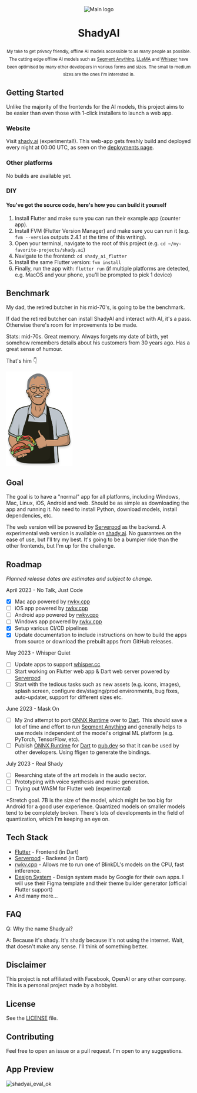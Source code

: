 <div align="center">
  <image alt="Main logo" height=256 src="assets/shady_app_icon.png"/>
  <h1>ShadyAI</h1>

  <sub>My take to get privacy friendly, offline AI models accessible to as many people as possible. The cutting edge offline AI models such as [Segment Anything](https://ai.facebook.com/research/publications/segment-anything/), [LLaMA](https://github.com/facebookresearch/llama) and [Whisper](https://github.com/openai/whisper) have been optimised by many other developers in various forms and sizes. The small to medium sizes are the ones I'm interested in.</sub>
</div>

## Getting Started

Unlike the majority of the frontends for the AI models, this project aims to be easier than even those with 1-click installers to launch a web app.

### Website

Visit [shady.ai](https://shady.ai) (experimental!). This web-app gets freshly build and deployed every night at 00:00 UTC, as seen on the [deployments page](https://github.com/BrutalCoding/shady.ai/deployments?environment=github-pages#activity-log).

### Other platforms

No builds are available yet.

### DIY

#### You've got the source code, here's how you can build it yourself

1. Install Flutter and make sure you can run their example app (counter app).
2. Install FVM (Flutter Version Manager) and make sure you can run it (e.g. `fvm --version` outputs 2.4.1 at the time of this writing).
3. Open your terminal, navigate to the root of this project (e.g. `cd ~/my-favorite-projects/shady.ai`)
4. Navigate to the frontend: `cd shady_ai_flutter`
5. Install the same Flutter version: `fvm install`
4. Finally, run the app with: `flutter run` (if multiple platforms are detected, e.g. MacOS and your phone, you'll be prompted to pick 1 device)

## Benchmark

My dad, the retired butcher in his mid-70's, is going to be the benchmark.

If dad the retired butcher can install ShadyAI and interact with AI, it's a pass. Otherwise there's room for improvements to be made.

Stats: mid-70s. Great memory. Always forgets my date of birth, yet somehow remembers details about his customers from 30 years ago. Has a great sense of humour.

That's him 👇

<img alt="Shady's Daddy" src="shady_ai_flutter/assets/dad_the_benchmark.png" height=256>

## Goal

The goal is to have a "normal" app for all platforms, including Windows, Mac, Linux, iOS, Android and web. Should be as simple as downloading the app and running it. No need to install Python, download models, install dependencies, etc.

The web version will be powered by [Serverpod](https://github.com/serverpod/serverpod) as the backend. A experimental web version is available on [shady.ai](https://shady.ai). No guarantees on the ease of use, but I'll try my best. It's going to be a bumpier ride than the other frontends, but I'm up for the challenge.

## Roadmap

_Planned release dates are estimates and subject to change._

April 2023 - No Talk, Just Code

- [x] Mac app powered by [rwkv.cpp](https://github.com/saharNooby/rwkv.cpp)
- [ ] iOS app powered by [rwkv.cpp](https://github.com/saharNooby/rwkv.cpp)
- [ ] Android app powered by [rwkv.cpp](https://github.com/saharNooby/rwkv.cpp)
- [ ] Windows app powered by [rwkv.cpp](https://github.com/saharNooby/rwkv.cpp)
- [x] Setup various CI/CD pipelines
- [x] Update documentation to include instructions on how to build the apps from source or download the prebuilt apps from GitHub releases.

May 2023 - Whisper Quiet

- [ ] Update apps to support [whisper.cc](https://github.com/ggerganov/whisper.cpp)
- [ ] Start working on Flutter web app & Dart web server powered by [Serverpod](https://github.com/serverpod/serverpod)
- [ ] Start with the tedious tasks such as new assets (e.g. icons, images), splash screen, configure dev/staging/prod environments, bug fixes, auto-updater, support for different sizes etc.

June 2023 - Mask On

- [ ] My 2nd attempt to port [ONNX Runtime](https://github.com/microsoft/onnxruntime) over to [Dart](https://dart.dev/). This should save a lot of time and effort to run [Segment Anything](https://ai.facebook.com/research/publications/segment-anything/) and generally helps to use models independent of the model's original ML platform (e.g. PyTorch, TensorFlow, etc).
- [ ] Publish [ONNX Runtime](https://github.com/microsoft/onnxruntime) for [Dart](https://dart.dev/) to [pub.dev](https://pub.dev/) so that it can be used by other developers. Using ffigen to generate the bindings.

July 2023 - Real Shady

- [ ] Reearching state of the art models in the audio sector.
- [ ] Prototyping with voice synthesis and music generation.
- [ ] Trying out WASM for Flutter web (experimental)

*Stretch goal. 7B is the size of the model, which might be too big for Android for a good user experience. Quantized models on smaller models tend to be completely broken. There's lots of developments in the field of quantization, which I'm keeping an eye on.

## Tech Stack

- [Flutter](https://flutter.dev/) - Frontend (in Dart)
- [Serverpod](https://serverpod.dev/) - Backend (in Dart)
- [rwkv.cpp](https://github.com/saharNooby/rwkv.cpp) - Allows me to run one of BlinkDL's models on the CPU, fast intference.
- [Design System](https://m3.material.io/) - Design system made by Google for their own apps. I will use their Figma template and their theme builder generator (official Flutter support)
- And many more...

## FAQ

Q: Why the name Shady.ai?

A: Because it's shady. It's shady because it's not using the internet. Wait, that doesn't make any sense. I'll think of something better.

## Disclaimer

This project is not affiliated with Facebook, OpenAI or any other company. This is a personal project made by a hobbyist.

## License

See the [LICENSE](LICENSE) file.

## Contributing

Feel free to open an issue or a pull request. I'm open to any suggestions.

## App Preview

![shadyai_eval_ok](https://user-images.githubusercontent.com/5500332/234497371-eeb5be33-f884-4a90-b977-0d5f162641da.gif)
